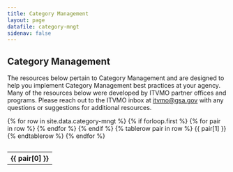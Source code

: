 ```yaml
---
title: Category Management
layout: page
datafile: category-mngt
sidenav: false
---
```


<section class="grid-container clearfix padding-left-0 padding-right-1">
<h1 class="margin-top-0">Category Management</h1>
    <div class="grid-row">
        <p>The resources below pertain to Category Management and are designed to help you implement Category Management best practices at your agency. Many of the resources below were developed by ITVMO partner offices and programs. Please reach out to the ITVMO inbox at <a href="mailto:itvmo@gsa.gov">itvmo@gsa.gov</a> with any questions or suggestions for additional resources.</p>
    </div>
<div class="usa-table-container--scrollable">
<table class="usa-table">
<caption></caption>
  {% for row in site.data.category-mngt %}
    {% if forloop.first %}
    <tr>
      {% for pair in row %}
        <th class="row-color">{{ pair[0] }}</th>
      {% endfor %}
    </tr>
    {% endif %}
       {% tablerow pair in row %}
            {{ pair[1] }} 
        {% endtablerow %} 
  {% endfor %}
</table>
</div>
</section>
